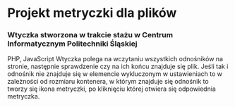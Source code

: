 # Projekt metryczki dla plików
### Wtyczka stworzona w trakcie stażu w Centrum Informatycznym Politechniki Śląskiej
PHP, JavaScript
Wtyczka polega na wczytaniu wszystkich odnośników <a> na stronie, następnie sprawdzenie czy na ich końcu znajduje się plik.
Jeśli tak i odnośnik nie znajduje się w elemencie wykluczonym w ustawieniach to w zależności od rozmiaru kontenera, 
w którym znajduje się odnośnik to tworzy się ikona metryczki, po kliknięciu której otwiera się odpowiednia metryczka.
